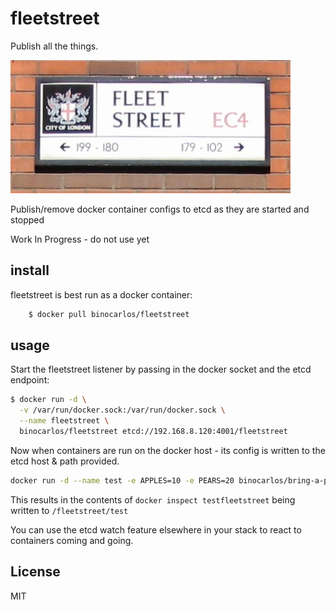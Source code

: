 # fleetstreet

Publish all the things.

![streetsign](https://github.com/binocarlos/fleetstreet/raw/master/streetsign.jpg)

Publish/remove docker container configs to etcd as they are started and stopped

Work In Progress - do not use yet

## install

fleetstreet is best run as a docker container:

```bash
	$ docker pull binocarlos/fleetstreet
```

## usage

Start the fleetstreet listener by passing in the docker socket and the etcd endpoint:

```bash
$ docker run -d \
  -v /var/run/docker.sock:/var/run/docker.sock \
  --name fleetstreet \
  binocarlos/fleetstreet etcd://192.168.8.120:4001/fleetstreet
```

Now when containers are run on the docker host - its config is written to the etcd host & path provided.

```bash
docker run -d --name test -e APPLES=10 -e PEARS=20 binocarlos/bring-a-ping --timeout 1000
```

This results in the contents of `docker inspect testfleetstreet` being written to `/fleetstreet/test`

You can use the etcd watch feature elsewhere in your stack to react to containers coming and going.

## License

MIT
